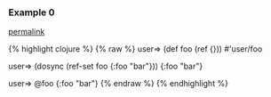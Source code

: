 ### Example 0
[permalink](#example-0)

{% highlight clojure %}
{% raw %}
user=> (def foo (ref {}))
#'user/foo

user=> (dosync
         (ref-set foo {:foo "bar"}))
{:foo "bar"}

user=> @foo
{:foo "bar"}
{% endraw %}
{% endhighlight %}



